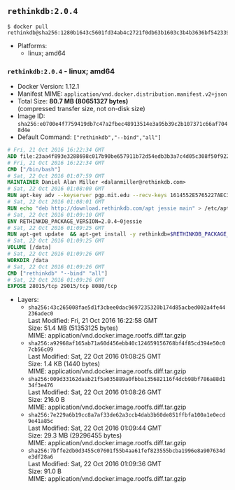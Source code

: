 ## `rethinkdb:2.0.4`

```console
$ docker pull rethinkdb@sha256:1280b1643c5601fd34ab4c2721f0db63b1603c3b4b3636bf5423395a96d7a95e
```

-	Platforms:
	-	linux; amd64

### `rethinkdb:2.0.4` - linux; amd64

-	Docker Version: 1.12.1
-	Manifest MIME: `application/vnd.docker.distribution.manifest.v2+json`
-	Total Size: **80.7 MB (80651327 bytes)**  
	(compressed transfer size, not on-disk size)
-	Image ID: `sha256:e0700e4f7759419db7c47a2fbec48913514e3a95b39c2b107371c66af7048d4e`
-	Default Command: `["rethinkdb","--bind","all"]`

```dockerfile
# Fri, 21 Oct 2016 16:22:34 GMT
ADD file:23aa4f893e3288698c017b90be657911b72d54edb3b3a7c4d05c308f50f9228f in / 
# Fri, 21 Oct 2016 16:22:34 GMT
CMD ["/bin/bash"]
# Sat, 22 Oct 2016 01:07:59 GMT
MAINTAINER Daniel Alan Miller <dalanmiller@rethinkdb.com>
# Sat, 22 Oct 2016 01:08:00 GMT
RUN apt-key adv --keyserver pgp.mit.edu --recv-keys 1614552E5765227AEC39EFCFA7E00EF33A8F2399
# Sat, 22 Oct 2016 01:08:01 GMT
RUN echo "deb http://download.rethinkdb.com/apt jessie main" > /etc/apt/sources.list.d/rethinkdb.list
# Sat, 22 Oct 2016 01:09:10 GMT
ENV RETHINKDB_PACKAGE_VERSION=2.0.4~0jessie
# Sat, 22 Oct 2016 01:09:25 GMT
RUN apt-get update 	&& apt-get install -y rethinkdb=$RETHINKDB_PACKAGE_VERSION 	&& rm -rf /var/lib/apt/lists/*
# Sat, 22 Oct 2016 01:09:25 GMT
VOLUME [/data]
# Sat, 22 Oct 2016 01:09:26 GMT
WORKDIR /data
# Sat, 22 Oct 2016 01:09:26 GMT
CMD ["rethinkdb" "--bind" "all"]
# Sat, 22 Oct 2016 01:09:26 GMT
EXPOSE 28015/tcp 29015/tcp 8080/tcp
```

-	Layers:
	-	`sha256:43c265008fae5d1f3cbee0dac9697235320b174d85acbed002a4fe44236adec0`  
		Last Modified: Fri, 21 Oct 2016 16:22:58 GMT  
		Size: 51.4 MB (51353125 bytes)  
		MIME: application/vnd.docker.image.rootfs.diff.tar.gzip
	-	`sha256:a92968af165ab71a60d456ebb40c124659156768bf4f85cd394e50c07cb56c09`  
		Last Modified: Sat, 22 Oct 2016 01:08:25 GMT  
		Size: 1.4 KB (1440 bytes)  
		MIME: application/vnd.docker.image.rootfs.diff.tar.gzip
	-	`sha256:009d33162daab21f5a035889a0fbba135682116f4dcb98bf786a88d134f3e476`  
		Last Modified: Sat, 22 Oct 2016 01:08:26 GMT  
		Size: 216.0 B  
		MIME: application/vnd.docker.image.rootfs.diff.tar.gzip
	-	`sha256:7e229a6b19cc8a7af33de62a3ccb4dab3b60de851ffbfa100a1e0ecd9e41a85c`  
		Last Modified: Sat, 22 Oct 2016 01:09:44 GMT  
		Size: 29.3 MB (29296455 bytes)  
		MIME: application/vnd.docker.image.rootfs.diff.tar.gzip
	-	`sha256:7bffe2db0d3455c07601f55b4aa61fef823555bcba1996e8a907634de3df28a6`  
		Last Modified: Sat, 22 Oct 2016 01:09:36 GMT  
		Size: 91.0 B  
		MIME: application/vnd.docker.image.rootfs.diff.tar.gzip

